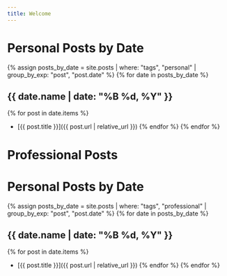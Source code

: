 ```yaml
---
title: Welcome
---
```


# Personal Posts by Date
{% assign posts_by_date = site.posts | where: "tags", "personal" | group_by_exp: "post", "post.date" %}
{% for date in posts_by_date %}
## {{ date.name | date: "%B %d, %Y" }}
{% for post in date.items %}
- [{{ post.title }}]({{ post.url | relative_url }})
{% endfor %}
{% endfor %}


# Professional Posts
# Personal Posts by Date
{% assign posts_by_date = site.posts | where: "tags", "professional" | group_by_exp: "post", "post.date" %}
{% for date in posts_by_date %}
## {{ date.name | date: "%B %d, %Y" }}
{% for post in date.items %}
- [{{ post.title }}]({{ post.url | relative_url }})
{% endfor %}
{% endfor %}